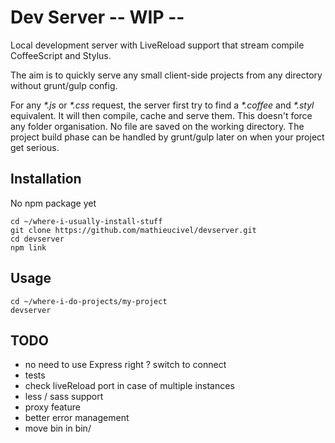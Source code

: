 # Dev Server -- WIP --

Local development server with LiveReload support that stream compile CoffeeScript and Stylus.

The aim is to quickly serve any small client-side projects from any directory without grunt/gulp config.

For any _*.js_ or _*.css_ request, the server first try to find a _*.coffee_ and _*.styl_ equivalent. It will then compile, cache and serve them. This doesn't force any folder organisation.
No file are saved on the working directory. The project build phase can be handled by grunt/gulp later on when your project get serious.


## Installation

No npm package yet

    cd ~/where-i-usually-install-stuff
    git clone https://github.com/mathieucivel/devserver.git
    cd devserver
    npm link


## Usage

    cd ~/where-i-do-projects/my-project
    devserver


## TODO

- no need to use Express right ? switch to connect
- tests
- check liveReload port in case of multiple instances
- less / sass support
- proxy feature
- better error management
- move bin in bin/
